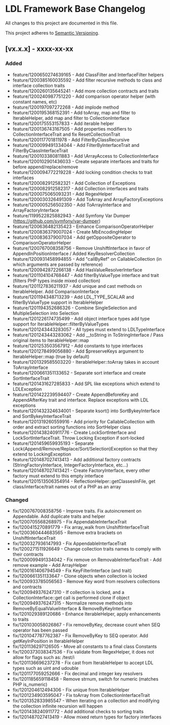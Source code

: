 # LDL Framework Base Changelog

All changes to this project are documented in this file.

This project adheres to [Semantic Versioning](https://semver.org/spec/v2.0.0.html).

## [vx.x.x] - xxxx-xx-xx

### Added

- feature/1200650274639165 - Add ClassFilter and InterfaceFilter helpers
- feature/1200385160035592 - Add filter recursive methods to class and interface collection traits
- feature/1200260135645241 - Add more collection contracts and traits
- feature/1200240987751220 - Add comparison operator helper (with constant names, etc)
- feature/1200197097272268 - Add implode method
- feature/1200195368152391 - Add toArray, map and filter to IterableHelper, add map and filter to CollectionInterface
- feature/1200175553157833 - Add iterable helper
- feature/1200136743167505 - Add properties modifiers to CollectionInterfaceTrait and fix ResetCollectionTrait
- feature/1200117701811978 - Add FilterByClassRecursive
- feature/1200099491334044 - Add FilterByInterfaceTrait and FilterByClassInterfaceTrait
- feature/1200103380811883 - Add \ArrayAccess to CollectionInterface
- feature/1200102901436033 - Create separate interfaces and traits for before append/replace/remove
- feature/1200094772219228 - Add locking condition checks to trait interfaces
- feature/1200082912582321 - Add Collection of Exceptions
- feature/1200082912582317 - Add Collection interfaces and traits
- feature/1200075065093231 - Add RegexHelper
- feature/1200030326491309 - Add ToArray and ArrayFactoryExceptions
- feature/1200005256502350 - Add ToArrayInterface and ArrayFactoryInterface
- feature/1199522825882943 - Add Symfony Var Dumper (https://github.com/symfony/var-dumper)
- feature/1200636482135423 - Enhance ComparisonOperatorHelper
- feature/1200836379007024 - Create MbEncodingHelper
- feature/1200836379007034 - Add getOppositeOperator to ComparisonOperatorHelper
- feature/1200767008358756 - Remove UnshiftInterface in favor of AppendInPositionInterface / Added KeyResolverCollection 
- feature/1200931458994855 - Add "callByRef" on CallableCollection (in which arguments are passed by reference)
- feature/1200942872266138 - Add HasValueResolverInterface
- feature/1201104104768447 - Add filterByValueType interface and trait (filters PHP types inside mixed collection)
- feature/1201127836211937 - Add unique and cast methods on IterableHelper. Add ComparisonInterface
- feature/1201194348713239 - Add LDL_TYPE_SCALAR and filterByValueType support in IterableHelper
- feature/1201194352686326 - Combine SingleSelection and MultipleSelection into Selection
- feature/1201226174735499 - Add object interface types add type support for IterableHelper::filterByValueTypes
- feature/1201243443283057 - All types must extend to LDLTypeInterface
- feature/1201243443283062 - Add __toString in ToStringInterface / Pass original items to IterableHelper::map
- feature/1201253503567912 - Add constants to type interfaces
- feature/1201278499056880 - Add $preserveKeys argument to IterableHelper::map (true by default)
- feature/1201329585503220 - IterableHelper::toArray takes in account ToArrayInterface
- feature/1200661351133652 - Separate sort interface and create SortInterfaceTrait
- feature/1201431627285833 - Add SPL like exceptions which extend to LDLException
- feature/1201422239594407 - Create AppendBeforeKey and AppendAfterKey trait and interface. Replace exceptions with LDL exceptions
- feature/1201432324634001 - Separate ksort() into SortBykeyInterface and SortBykeyInterfaceTrait
- feature/1201319260559916 - Add priority for CallableCollection with order and extract sorting functions into SortHelper class
- feature/1201438240911776 - Create LockSortInterface and LockSortInterfaceTrait. Throw Locking Exception if sort-locked
- feature/1201459659935193 - Separate Lock(Append/Remove/Replace/Sort/Selection)Exception so that they extend to LockingException
- feature/1201487027413413 - Add additional factory contracts (StringFactoryInterface, IntegerFactoryInterface, etc...)
- feature/1201487027413421 - Create FactoryInterface, every other factory must extend to this empty interface
- feature/1201513506354914 - ReflectionHelper::getClassesInFile, get class/interface/trait names out of a PHP as an array

### Changed

- fix/1200767008358756 - Improve traits. Fix autoincrement on Appendable. Add duplicate traits and helper
- fix/1200705568268975 - Fix AppendableInterfaceTrait
- fix/1200415270891779 - Fix array_walk from UnshiftInterfaceTrait
- fix/1200360444683565 - Remove extra brackets on UnshiftInterfaceTrait
- fix/1200327936147993 - Fix AppendableInterfaceTrait
- fix/1200271511926649 - Change collection traits names to comply with their contracts
- fix/1200099491334042 - Fix remove on RemovableInterfaceTrait - Add remove example - Add ArrayHelper
- fix/1200161406794549 - Fix KeyFilterInterface (and trait)
- fix/1200661351133647 - Clone objects when collection is locked
- fix/1200933785056563 - Remove Key word from resolvers collections and contracts
- fix/1200949376247310 - If collection is locked, and a CollectionInterface::get call is performed clone if object
- fix/1200949376247315 - Normalize remove methods into  RemoveByEqualValueInterface & RemoveByKeyInterface
- fix/1201029389120686 - Enhance IterableHelper, apply enhancements to traits
- fix/1201030058026867 - Fix removeByKey, decrease count when SEQ operator has been passed
- fix/1201047787762387 - Fix RemoveByKey to SEQ operator. Add getKeyInPosition in IterableHelper
- fix/1201136297126505 - Move all constants to a final class Constants
- fix/1200373038347536 - Fix validate from RegexHelper, it does not allow for flags such as: /test/i
- fix/1201136696237278 - Fix cast from IterableHelper to accept LDL types such as uint and udouble
- fix/1201177059252666 - Fix decimal and integer key resolvers
- fix/1201185659118458 - Remove strnum, switch for numeric (matches PHP is_numeric)
- fix/1201204612494306 - Fix unique from IterableHelper
- fix/1201234903595047 - Fix toArray from CollectionInterfaceTrait
- fix/1201352833985547 - When iterating on a collection and modifying the collection infinite recursion will happen
- fix/1201438240911772 - Add additional checks to sorting traits
- fix/1201487027413419 - Allow mixed return types for factory interfaces
